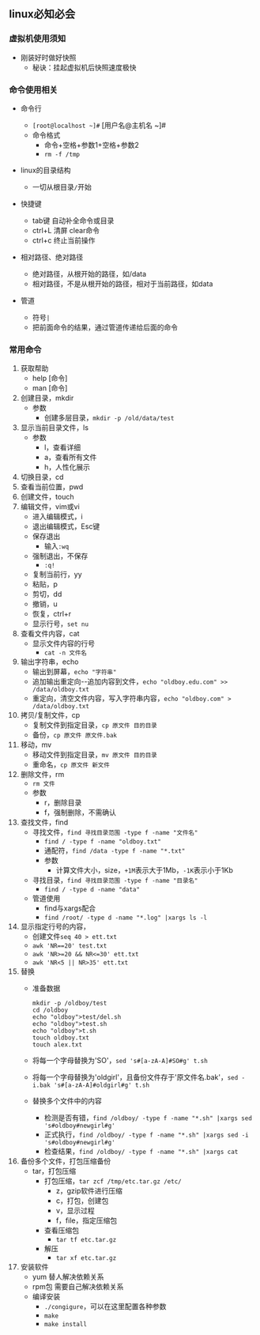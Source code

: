 ## linux必知必会

### 虚拟机使用须知
- 刚装好时做好快照
	- 秘诀：挂起虚拟机后快照速度极快


### 命令使用相关
- 命令行
	- `[root@localhost ~]#`  [用户名@主机名 ~]#
	- 命令格式
		- 命令+空格+参数1+空格+参数2
		- `rm -f /tmp`

- linux的目录结构
	- 一切从根目录`/`开始

- 快捷键
	- tab键 自动补全命令或目录
	- ctrl+L 清屏   clear命令
	- ctrl+c 终止当前操作

- 相对路径、绝对路径
	- 绝对路径，从根开始的路径，如/data
	- 相对路径，不是从根开始的路径，相对于当前路径，如data

- 管道
	- 符号`|`
	- 把前面命令的结果，通过管道传递给后面的命令


### 常用命令
1. 获取帮助
	- help [命令]
	- man [命令]
2. 创建目录，mkdir
	- 参数
		- 创建多层目录，`mkdir -p /old/data/test`
3. 显示当前目录文件，ls
	- 参数
		- l，查看详细
		- a，查看所有文件
		- h，人性化展示
4. 切换目录，cd
5. 查看当前位置，pwd
6. 创建文件，touch
7. 编辑文件，vim或vi
	- 进入编辑模式，i
	- 退出编辑模式，Esc键
	- 保存退出
		- 输入`:wq`
	- 强制退出，不保存
		- `:q!`
	- 复制当前行，yy
	- 粘贴，p
	- 剪切，dd
	- 撤销，u
	- 恢复，ctrl+r
	- 显示行号，`set nu`
8. 查看文件内容，cat
	- 显示文件内容的行号
		- `cat -n 文件名`
9. 输出字符串，echo
	- 输出到屏幕，`echo "字符串"`
	- 追加输出重定向--追加内容到文件，`echo "oldboy.edu.com" >> /data/oldboy.txt`
	- 重定向，清空文件内容，写入字符串内容，`echo "oldboy.com" > /data/oldboy.txt`
10. 拷贝/复制文件，cp
	- 复制文件到指定目录，`cp 原文件 目的目录`
	- 备份，`cp 原文件 原文件.bak`
11. 移动，mv
	- 移动文件到指定目录，`mv 原文件 目的目录`
	- 重命名，`cp 原文件 新文件`
12. 删除文件，rm
	- `rm 文件`
	- 参数
		- r，删除目录
		- f，强制删除，不需确认
13. 查找文件，find
	- 寻找文件，`find 寻找目录范围 -type f -name "文件名"`
		- `find / -type f -name "oldboy.txt"`
		- 通配符，`find /data -type f -name "*.txt"`
		- 参数
			- 计算文件大小，size，`+1M`表示大于1Mb，`-1K`表示小于1Kb
	- 寻找目录，`find 寻找目录范围 -type f -name "目录名"`
		- `find / -type d -name "data"`
	- 管道使用
		- find与xargs配合
		- `find /root/ -type d -name "*.log" |xargs ls -l`
14. 显示指定行号的内容，
	- 创建文件`seq 40 > ett.txt`
	- `awk 'NR==20' test.txt`
	- `awk 'NR>=20 && NR<=30' ett.txt`
	- `awk 'NR<5 || NR>35' ett.txt`
15. 替换
	- 准备数据

		```linux
		mkdir -p /oldboy/test
		cd /oldboy
		echo "oldboy">test/del.sh
		echo "oldboy">test.sh
		echo "oldboy">t.sh
		touch oldboy.txt
		touch alex.txt
		```
	- 将每一个字母替换为'SO'，`sed 's#[a-zA-A]#SO#g' t.sh`
	- 将每一个字母替换为'oldgirl'，且备份文件存于'原文件名.bak'，`sed -i.bak 's#[a-zA-A]#oldgirl#g' t.sh`
	- 替换多个文件中的内容
		- 检测是否有错，`find /oldboy/ -type f -name "*.sh" |xargs sed 's#oldboy#newgirl#g'`
		- 正式执行，`find /oldboy/ -type f -name "*.sh" |xargs sed -i 's#oldboy#newgirl#g'`
		- 检查结果，`find /oldboy/ -type f -name "*.sh" |xargs cat`
16. 备份多个文件，打包压缩备份
	- tar，打包压缩
		- 打包压缩，`tar zcf /tmp/etc.tar.gz /etc/`
			- z，gzip软件进行压缩
			- c，打包，创建包
			- v，显示过程
			- f，file，指定压缩包
		- 查看压缩包
			- `tar tf etc.tar.gz`
		- 解压
			- `tar xf etc.tar.gz`
17. 安装软件
	- yum 替人解决依赖关系
	- rpm包 需要自己解决依赖关系
	- 编译安装 
		- `./congigure`，可以在这里配置各种参数
		- `make`
		- `make install`
 


